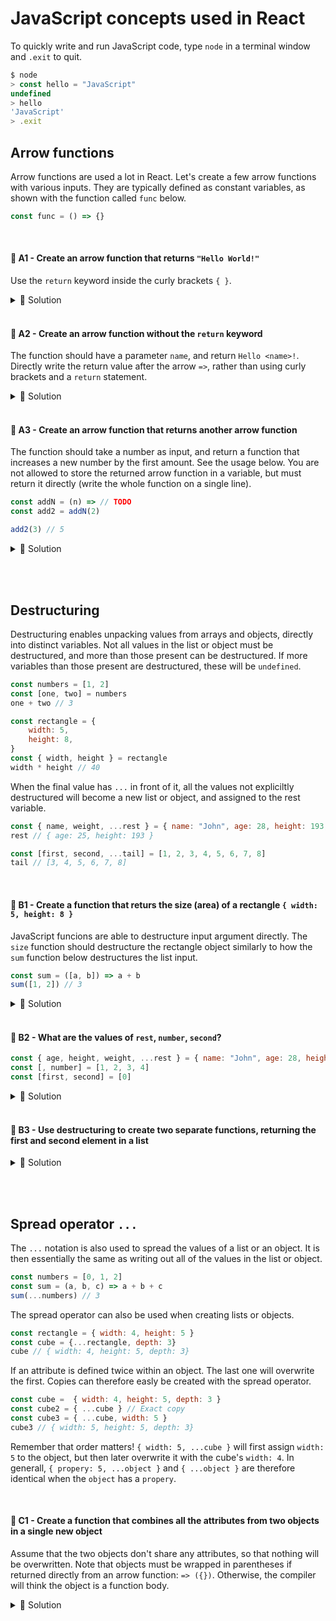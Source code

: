 # JavaScript concepts used in React
To quickly write and run JavaScript code, type `node` in a terminal window and `.exit` to quit.
```js
$ node
> const hello = "JavaScript"
undefined
> hello
'JavaScript'
> .exit
```


## Arrow functions

Arrow functions are used a lot in React. Let's create a few arrow functions with various inputs. They are typically defined as constant variables, as shown with the function called `func` below.
```js
const func = () => {}
```

<br>

#### 📌 A1 - Create an arrow function that returns `"Hello World!"`
Use the `return` keyword inside the curly brackets `{ }`.

<details><summary>🔑 Solution</summary>

```jsx
const greeting = () => {
    return "Hello World!"
}
```
</details>

<br>

#### 📌 A2 - Create an arrow function without the `return` keyword
The function should have a parameter `name`, and return `Hello <name>!`. Directly write the return value after the arrow `=>`, rather than using curly brackets and a `return` statement.

<details><summary>🔑 Solution</summary>

```jsx
const greeting = (name) => `Hello ${name}`
```
</details>

<br>

#### 💎 A3 - Create an arrow function that returns another arrow function
The function should take a number as input, and return a function that increases a new number by the first amount. See the usage below. You are not allowed to store the returned arrow function in a variable, but must return it directly (write the whole function on a single line).
```js
const addN = (n) => // TODO
const add2 = addN(2)

add2(3) // 5
```

<details><summary>🔑 Solution</summary>

```jsx
const addN = (n) => (m) => n + m
```
</details>



<br><br>

## Destructuring
Destructuring enables unpacking values from arrays and objects, directly into distinct variables. Not all values in the list or object must be destructured, and more than those present can be destructured. If more variables than those present are destructured, these will be `undefined`.
```js
const numbers = [1, 2]
const [one, two] = numbers
one + two // 3
```
```js
const rectangle = {
    width: 5,
    height: 8,
}
const { width, height } = rectangle
width * height // 40
```

When the final value has `...` in front of it, all the values not expliciltly destructured will become a new list or object, and assigned to the rest variable.
```js
const { name, weight, ...rest } = { name: "John", age: 28, height: 193, weight: 83 }
rest // { age: 25, height: 193 }

const [first, second, ...tail] = [1, 2, 3, 4, 5, 6, 7, 8]
tail // [3, 4, 5, 6, 7, 8]
```

<br>

#### 📌 B1 - Create a function that returs the size (area) of a rectangle `{ width: 5, height: 8 }`
JavaScript funcions are able to destructure input argument directly. The `size` function should destructure the rectangle object similarly to how the `sum` function below destructures the list input.
```js
const sum = ([a, b]) => a + b
sum([1, 2]) // 3
````
<details><summary>🔑 Solution</summary>

```jsx
const size = ({ width, height }) => width * height
```
</details>

<br>

#### 📌 B2 - What are the values of `rest`, `number`, `second`?
```js
const { age, height, weight, ...rest } = { name: "John", age: 28, height: 193, weight: 83 }
const [, number] = [1, 2, 3, 4]
const [first, second] = [0]
```

<details><summary>🔑 Solution</summary>

```js
rest: { name: "John" }
number: 2
second: undefined
```
</details>

<br>

#### 💎 B3 - Use destructuring to create two separate functions, returning the first and second element in a list
<details><summary>🔑 Solution</summary>

```js
const first = ([value]) => value
const second = ([, value]) => value
```
</details>


<br><br>

## Spread operator  `...`
The `...` notation is also used to spread the values of a list or an object. It is then essentially the same as writing out all of the values in the list or object.
```js
const numbers = [0, 1, 2]
const sum = (a, b, c) => a + b + c
sum(...numbers) // 3
```
The spread operator can also be used when creating lists or objects.
```js
const rectangle = { width: 4, height: 5 }
const cube = {...rectangle, depth: 3}
cube // { width: 4, height: 5, depth: 3}
```
If an attribute is defined twice within an object. The last one will overwrite the first. Copies can therefore easly be created with the spread operator.
```js
const cube =  { width: 4, height: 5, depth: 3 }
const cube2 = { ...cube } // Exact copy
const cube3 = { ...cube, width: 5 }
cube3 // { width: 5, height: 5, depth: 3}
```
Remember that order matters! `{ width: 5, ...cube }` will first assign `width: 5` to the object, but then later overwrite it with the cube's `width: 4`. In generall, `{ propery: 5, ...object }` and `{ ...object }` are therefore identical when the `object` has a `propery`.

<br>

#### 📌 C1 - Create a function that combines all the attributes from two objects in a single new object
Assume that the two objects don't share any attributes, so that nothing will be overwritten. Note that objects must be wrapped in parentheses if returned directly from an arrow function: `=> ({})`. Otherwise, the compiler will think the object is a function body.
<details><summary>🔑 Solution</summary>

```js
const combine = (a, b) => ({ ...a, ...b })
```
</details>
